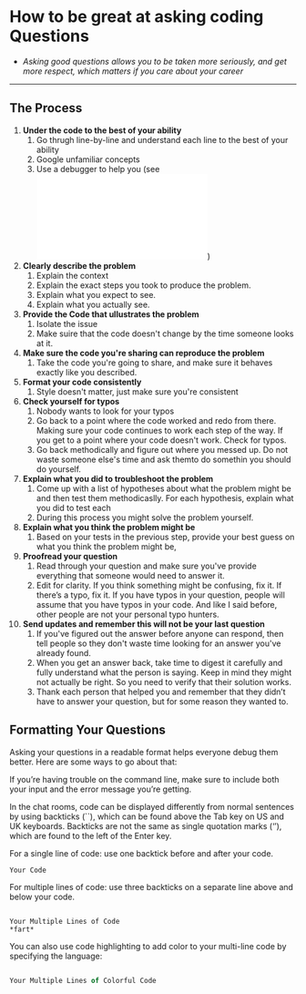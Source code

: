# How to be great at asking coding Questions
- *Asking good questions allows you to be taken more seriously, and get more respect, which matters if you care about your career*

<hr/>

## The Process
1. **Under the code to the best of your ability**
   1. Go thrugh line-by-line and understand each line to the best of your ability
   2. Google unfamiliar concepts
   3. Use a debugger to help you (see ![Debugger notes](Debugger.md))
2. **Clearly describe the problem**
   1. Explain the context
   2. Explain the exact steps you took to produce the problem.
   3. Explain what you expect to see.
   4. Explain what you actually see.
3. **Provide the Code that ullustrates the problem**
   1. Isolate the issue
   2. Make suire that the code doesn't change by the time someone looks at it.
4. **Make sure the code you're sharing can reproduce the problem**
   1. Take the code you're going to share, and make sure it behaves exactly like you described.
5. **Format your code consistently**
   1. Style doesn't matter, just make sure you're consistent
6. **Check yourself for typos**
   1. Nobody wants to look for your typos
   2. Go back to a point where the code worked and redo from there. Making sure your code continues to work each step of the way. If you get to a point where your code doesn't work. Check for typos.
   3. Go back methodically and figure out where you messed up. Do not waste someone else's time and ask themto do somethin you should do yourself.
7. **Explain what you did to troubleshoot the problem**
   1. Come up with a list of hypotheses about what the problem might be and then test them methodicaslly. For each hypothesis, explain what you did to test each
   2. During this process you might solve the problem yourself.
8. **Explain what you think the problem might be**
   1. Based on your tests in the previous step, provide your best guess on what you think the problem might be,
9. **Proofread your question**
   1.  Read through your question and make sure you've provide everything that someone would need to answer it.
   2.  Edit for clarity. If you think something might be confusing, fix it. If there’s a typo, fix it. If you have typos in your question, people will assume that you have typos in your code. And like I said before, other people are not your personal typo hunters.
10. **Send updates and remember this will not be your last question**
    1.  If you've figured out the answer before anyone can respond, then tell people so they don't waste time looking for an answer you've already found.
    2.  When you get an answer back, take time to digest it carefully and fully understand what the person is saying. Keep in mind they might not actually be right. So you need to verify that their solution works.
    3.  Thank each person that helped you and remember that they didn’t have to answer your question, but for some reason they wanted to.


## Formatting Your Questions
Asking your questions in a readable format helps everyone debug them better. Here are some ways to go about that:

If you’re having trouble on the command line, make sure to include both your input and the error message you’re getting.

In the chat rooms, code can be displayed differently from normal sentences by using backticks (``), which can be found above the Tab key on US and UK keyboards. Backticks are not the same as single quotation marks (‘’), which are found to the left of the Enter key.

For a single line of code: use one backtick before and after your code.

`Your Code`

For multiple lines of code: use three backticks on a separate line above and below your code.

```

Your Multiple Lines of Code
*fart*

```

You can also use code highlighting to add color to your multi-line code by specifying the language:

```javascript

Your Multiple Lines of Colorful Code

```
